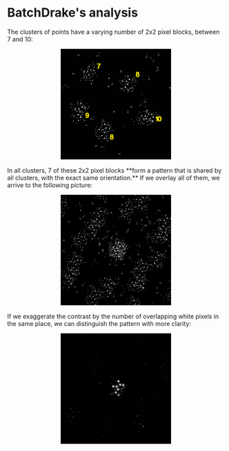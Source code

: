 # BatchDrake's analysis
The clusters of points have a varying number of 2x2 pixel blocks, between 7 and 10:

<p align="center"><img src="../visual/batchdrake1.png" /></p>
In all clusters, 7 of these 2x2 pixel blocks **form a pattern that is shared by all clusters, with the exact same orientation.** If we overlay all of them, we arrive to the following picture:

<p align="center"><img src="../../Candidates/visual/alignment.png" /></p>

If we exaggerate the contrast by the number of overlapping white pixels in the same place, we can distinguish the pattern with more clarity:

<p align="center"><img src="../../Candidates/visual/alignment_blurry.png" /></p>

